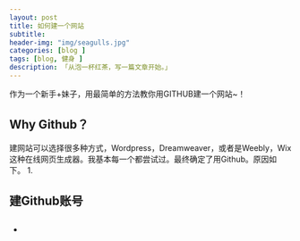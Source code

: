 ```yaml
---  
layout: post  
title: 如何建一个网站
subtitle: 
header-img: "img/seagulls.jpg"
categories: [blog ]  
tags: [blog, 健身 ]
description: 「从泡一杯红茶，写一篇文章开始。」  
---  
```

作为一个新手+妹子，用最简单的方法教你用GITHUB建一个网站~！
## Why Github？
建网站可以选择很多种方式，Wordpress，Dreamweaver，或者是Weebly，Wix这种在线网页生成器。我基本每一个都尝试过。最终确定了用Github。原因如下。
1.

## 建Github账号

## 
*